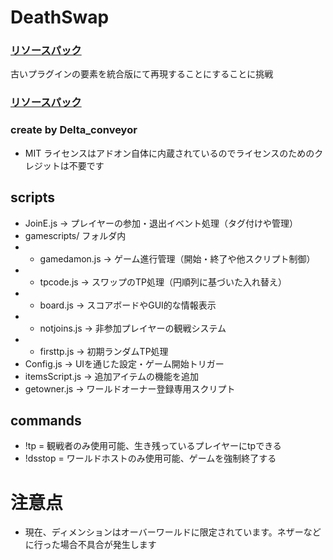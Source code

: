 # DeathSwap
### [リソースパック](https://github.com/TVnoob/D_S-RE)
古いプラグインの要素を統合版にて再現することにすることに挑戦
### [リソースパック](https://github.com/TVnoob/D_S-RE)
### create by Delta_conveyor
- MIT ライセンスはアドオン自体に内蔵されているのでライセンスのためのクレジットは不要です
## scripts
- JoinE.js → プレイヤーの参加・退出イベント処理（タグ付けや管理）
- gamescripts/ フォルダ内
- - gamedamon.js → ゲーム進行管理（開始・終了や他スクリプト制御）
- - tpcode.js → スワップのTP処理（円順列に基づいた入れ替え）
- - board.js → スコアボードやGUI的な情報表示
- - notjoins.js → 非参加プレイヤーの観戦システム
- - firsttp.js → 初期ランダムTP処理
- Config.js → UIを通じた設定・ゲーム開始トリガー
- itemsScript.js → 追加アイテムの機能を追加
- getowner.js → ワールドオーナー登録専用スクリプト
## commands
- !tp = 観戦者のみ使用可能、生き残っているプレイヤーにtpできる
- !dsstop = ワールドホストのみ使用可能、ゲームを強制終了する
# 注意点
- 現在、ディメンションはオーバーワールドに限定されています。ネザーなどに行った場合不具合が発生します

